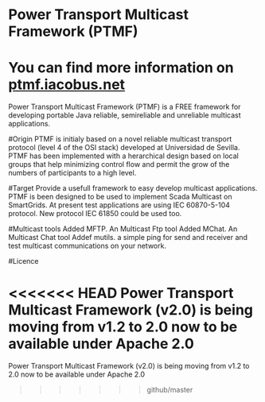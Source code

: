 Power Transport Multicast Framework (PTMF)
====

# You can find more information on [ptmf.iacobus.net](http://ptmf.iacobus.net)

Power Transport Multicast Framework (PTMF) is a FREE framework for developing portable Java reliable, semireliable and unreliable multicast applications.


#Origin
PTMF is initialy based on a novel reliable multicast transport protocol (level 4 of the OSI stack) developed at Universidad de Sevilla. PTMF has been implemented with a herarchical design based on local groups that help minimizing control flow and permit the grow of the numbers of participants to a high level.

#Target
Provide a usefull framework to easy develop multicast applications.
PTMF is been designed to be used to implement Scada Multicast on SmartGrids.
At present test applications are using IEC 60870-5-104 protocol. 
New protocol IEC 61850 could be used too.

#Multicast tools
Added MFTP. An Multicast Ftp tool
Added MChat. An Multicast Chat tool
Addef mutils. a simple ping for send and receiver and test multicast communications on your network.


#Licence

<<<<<<< HEAD
Power Transport Multicast Framework (v2.0) is being moving from v1.2 to 2.0 now to be available under Apache 2.0
=======
Power Transport Multicast Framework (v2.0) is being moving from v1.2 to 2.0 now to be available under Apache 2.0
>>>>>>> github/master
